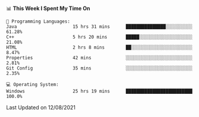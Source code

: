
<!--START_SECTION:waka-->
📊 **This Week I Spent My Time On** 

```text
💬 Programming Languages: 
Java                     15 hrs 31 mins      ███████████████░░░░░░░░░░   61.28% 
C++                      5 hrs 20 mins       █████░░░░░░░░░░░░░░░░░░░░   21.08% 
HTML                     2 hrs 8 mins        ██░░░░░░░░░░░░░░░░░░░░░░░   8.47% 
Properties               42 mins             ░░░░░░░░░░░░░░░░░░░░░░░░░   2.81% 
Git Config               35 mins             ░░░░░░░░░░░░░░░░░░░░░░░░░   2.35%

💻 Operating System: 
Windows                  25 hrs 19 mins      █████████████████████████   100.0%

```


 Last Updated on 12/08/2021
<!--END_SECTION:waka-->
